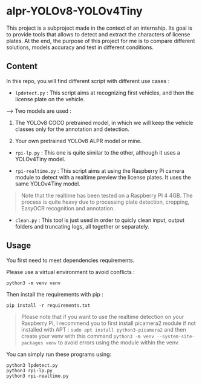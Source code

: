 
# alpr-YOLOv8-YOLOv4Tiny

  

This project is a subproject made in the context of an internship. Its goal is to provide tools that allows to detect and extract the characters of license plates. At the end, the purpose of this project for me is to compare different solutions, models accuracy and test in different conditions.

  ## Content

In this repo, you will find different script with different use cases :

  

-  `lpdetect.py` : This script aims at recognizing first vehicles, and then the license plate on the vehicle.

--> Two models are used :

1. The YOLOv8 COCO pretrained model, in which we will keep the vehicle classes only for the annotation and detection.

2. Your own pretrained YOLOv8 ALPR model or mine.

  

-  `rpi-lp.py` : This one is quite similar to the other, although it uses a YOLOv4Tiny model.

  

-  `rpi-realtime.py` : This script aims at using the Raspberry Pi camera module to detect with a realtime preview the license plates. It uses the same YOLOv4Tiny model.
> Note that the realtime has been tested on a Raspberry PI 4 4GB. The process is quite heavy due to processing plate detection, cropping, EasyOCR recognition and annotation. 

- `clean.py` : This tool is just used in order to quicly clean input, output folders and truncating logs, all together or separately. 

## Usage 

You first need to meet dependencies requirements. 

Please use a virtual environment to avoid conflicts : 

```
python3 -m venv venv
```

Then install the requirements with pip : 

```
pip install -r requirements.txt
```

> Please note that if  you want to use the realtime detection on your Raspberry Pi, I recommend you to first install picamera2 module if not installed with APT : `sudo apt install python3-picamera2` and then create your venv with this command `python3 -m venv --system-site-packages venv` to avoid errors using the module within the venv.

You can simply run these programs using:

```
python3 lpdetect.py
python3 rpi-lp.py
python3 rpi-realtime.py
```

